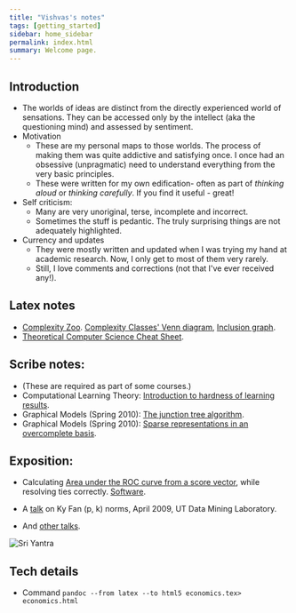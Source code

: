 ```yaml
---
title: "Vishvas's notes"
tags: [getting_started]
sidebar: home_sidebar
permalink: index.html
summary: Welcome page.
---
```



## Introduction

- The worlds of ideas are distinct from the directly experienced world of sensations. They can be accessed only by the intellect (aka the questioning mind) and assessed by sentiment.
- Motivation
  - These are my personal maps to those worlds. The process of making them was quite addictive and satisfying once. I once had an obsessive (unpragmatic) need to understand everything from the very basic principles.
  - These were written for my own edification- often as part of _thinking aloud_ or _thinking carefully_. If you find it useful - great!
- Self criticism:
  - Many are very unoriginal, terse, incomplete and incorrect.
  - Sometimes the stuff is pedantic. The truly surprising things are not adequately highlighted.
- Currency and updates
  - They were mostly written and updated when I was trying my hand at academic research. Now, I only get to most of them very rarely.
  - Still, I love comments and corrections (not that I've ever received any!).

## Latex notes


- [Complexity Zoo](http://qwiki.stanford.edu/wiki/Complexity_Zoo). [Complexity Classes' Venn diagram](http://www.cse.buffalo.edu/~regan/ComplexityPoster.pdf), [Inclusion graph](http://www.math.ucdavis.edu/~greg/zoology/diagram.xml).
- [Theoretical Computer Science Cheat Sheet](http://www.tug.org/texshowcase/cheat.pdf).

## Scribe notes:

- (These are required as part of some courses.)
- Computational Learning Theory: [Introduction to hardness of learning results](colt/scribeNotes/scribeNotes.pdf).
- Graphical Models (Spring 2010): [The junction tree algorithm](probabilisticModels/graphicalModels/scribeNotes/junctionTrees.pdf).
- Graphical Models (Spring 2010): [Sparse representations in an overcomplete basis](numericalAnalysis/exposition/sparseRepresentations/scribedNotes.pdf).  
    

## Exposition:

- Calculating [Area under the ROC curve from a score vector](statistics/AUCFromScores/AUCFromScores.pdf), while resolving ties correctly. [Software](statistics/+statistics.zip).  
    
- A [talk](math/linAlg/exposition/kyFanNorms/kyFanNorms.pdf) on Ky Fan (p, k) norms, April 2009, UT Data Mining Laboratory.
- And [other talks](http://vishvas-vasuki.appspot.com/resumeLand/resume.html#x1-70000).

![Sri Yantra](http://upload.wikimedia.org/wikipedia/commons/f/f0/Meru1.jpg)

## Tech details
- Command `pandoc --from latex --to html5 economics.tex> economics.html`